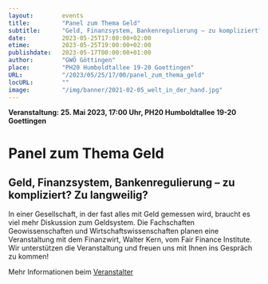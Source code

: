 ```yaml
---
layout:        events
title:         "Panel zum Thema Geld"
subtitle:      "Geld, Finanzsystem, Bankenregulierung – zu kompliziert? Zu langweilig?"
date:          2023-05-25T17:00:00+02:00
etime:         2023-05-25T19:00:00+02:00
publishdate:   2023-05-17T00:00:00+01:00
author:        "GWÖ Göttingen"
place:         "PH20 Humboldtallee 19-20 Goettingen"
URL:           "/2023/05/25/17/00/panel_zum_thema_geld"
locURL:        ""
image:         "/img/banner/2021-02-05_welt_in_der_hand.jpg"
---
```


**Veranstaltung: 25. Mai 2023, 17:00 Uhr, PH20 Humboldtallee 19-20 Goettingen**

Panel zum Thema Geld
===========

Geld, Finanzsystem, Bankenregulierung – zu kompliziert? Zu langweilig?
-----------

In einer
Gesellschaft, in der fast alles mit Geld gemessen wird, braucht es viel mehr Diskussion
zum Geldsystem. Die Fachschaften Geowissenschaften und Wirtschaftswissenschaften
planen eine Veranstaltung mit dem Finanzwirt, Walter Kern, vom Fair Finance Institute.
Wir unterstützen die Veranstaltung und freuen uns mit Ihnen ins Gespräch zu kommen!

Mehr Informationen beim [Veranstalter](https://germany.ecogood.org/ueber-uns/regionalgruppen/goettingen/)
